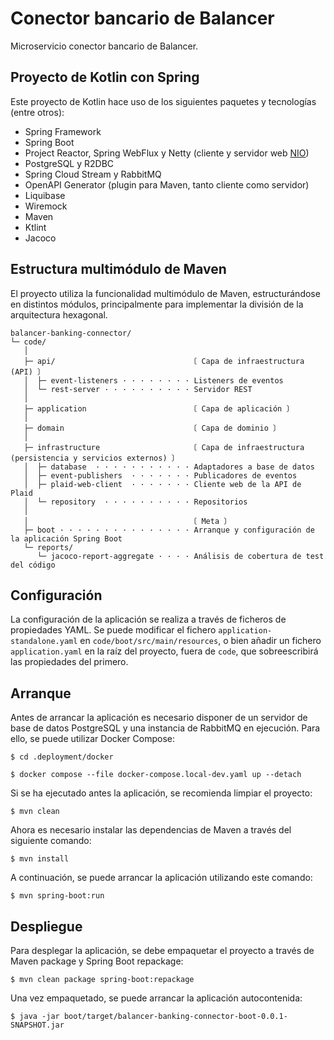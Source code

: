 # Conector bancario de Balancer

Microservicio conector bancario de Balancer.

## Proyecto de Kotlin con Spring

Este proyecto de Kotlin hace uso de los siguientes paquetes y tecnologías (entre otros):

- Spring Framework
- Spring Boot
- Project Reactor, Spring WebFlux y Netty (cliente y servidor web [NIO](https://en.wikipedia.org/wiki/Non-blocking_I/O_(Java)))
- PostgreSQL y R2DBC
- Spring Cloud Stream y RabbitMQ
- OpenAPI Generator (plugin para Maven, tanto cliente como servidor)
- Liquibase
- Wiremock
- Maven
- Ktlint
- Jacoco

## Estructura multimódulo de Maven

El proyecto utiliza la funcionalidad multimódulo de Maven, estructurándose en distintos módulos, principalmente para implementar la división de la arquitectura hexagonal.

```
balancer-banking-connector/
└─ code/
   │
   ├─ api/                              〔 Capa de infraestructura (API) 〕
   │  ├─ event-listeners · · · · · · · · Listeners de eventos
   │  └─ rest-server · · · · · · · · · · Servidor REST
   │
   ├─ application                       〔 Capa de aplicación 〕
   │
   ├─ domain                            〔 Capa de dominio 〕
   │
   ├─ infrastructure                    〔 Capa de infraestructura (persistencia y servicios externos) 〕
   │  ├─ database  · · · · · · · · · · · Adaptadores a base de datos
   │  ├─ event-publishers  · · · · · · · Publicadores de eventos
   │  ├─ plaid-web-client  · · · · · · · Cliente web de la API de Plaid
   │  └─ repository  · · · · · · · · · · Repositorios
   │
   │                                    〔 Meta 〕
   ├─ boot · · · · · · · · · · · · · · · Arranque y configuración de la aplicación Spring Boot
   └─ reports/
      └─ jacoco-report-aggregate · · · · Análisis de cobertura de test del código
```

## Configuración

La configuración de la aplicación se realiza a través de ficheros de propiedades YAML. Se puede modificar el fichero
`application-standalone.yaml` en `code/boot/src/main/resources`, o bien añadir un fichero `application.yaml` en la raíz
del proyecto, fuera de `code`, que sobreescribirá las propiedades del primero.

## Arranque

Antes de arrancar la aplicación es necesario disponer de un servidor de base de datos PostgreSQL y una instancia de
RabbitMQ en ejecución. Para ello, se puede utilizar Docker Compose:

```console
$ cd .deployment/docker

$ docker compose --file docker-compose.local-dev.yaml up --detach
```

Si se ha ejecutado antes la aplicación, se recomienda limpiar el proyecto:

```console
$ mvn clean
```

Ahora es necesario instalar las dependencias de Maven a través del siguiente comando:

```console
$ mvn install
```

A continuación, se puede arrancar la aplicación utilizando este comando:

```console
$ mvn spring-boot:run
```

## Despliegue

Para desplegar la aplicación, se debe empaquetar el proyecto a través de Maven package y Spring Boot repackage:

```console
$ mvn clean package spring-boot:repackage
```

Una vez empaquetado, se puede arrancar la aplicación autocontenida:

```console
$ java -jar boot/target/balancer-banking-connector-boot-0.0.1-SNAPSHOT.jar
```

